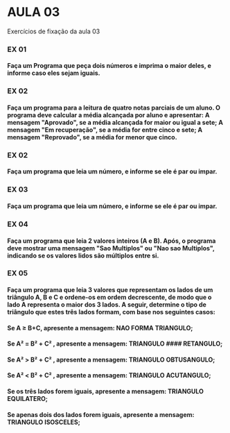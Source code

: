 # AULA 03
 Exercícios de fixação da aula 03

### EX 01
#### Faça um Programa que peça dois números e imprima o maior deles, e informe caso eles sejam iguais.

### EX 02
#### Faça um programa para a leitura de quatro notas parciais de um aluno. O programa deve calcular a média alcançada por aluno e apresentar: A mensagem "Aprovado", se a média alcançada for maior ou igual a sete; A mensagem "Em recuperação", se a média for entre cinco e sete; A mensagem "Reprovado", se a média for menor que cinco.

### EX 02
#### Faça um programa que leia um número, e informe se ele é par ou impar.

### EX 03
#### Faça um programa que leia um número, e informe se ele é par ou impar.

### EX 04
#### Faça um programa que leia 2 valores inteiros (A e B). Após, o programa deve mostrar uma mensagem "Sao Multiplos" ou "Nao sao Multiplos", indicando se os valores lidos são múltiplos entre si.

### EX 05
#### Faça um programa que leia 3 valores que representam os lados de um triângulo A, B e C e ordene-os em ordem decrescente, de modo que o lado A representa o maior dos 3 lados. A seguir, determine o tipo de triângulo que estes três lados formam, com base nos seguintes casos:
#### Se A ≥ B+C, apresente a mensagem: NAO FORMA TRIANGULO;
#### Se A² = B² + C² , apresente a mensagem: TRIANGULO #### RETANGULO;
#### Se A² > B² + C² , apresente a mensagem: TRIANGULO OBTUSANGULO;
#### Se A² < B² + C² , apresente a mensagem: TRIANGULO ACUTANGULO;
#### Se os três lados forem iguais, apresente a mensagem: TRIANGULO EQUILATERO;
#### Se apenas dois dos lados forem iguais, apresente a mensagem: TRIANGULO ISOSCELES;